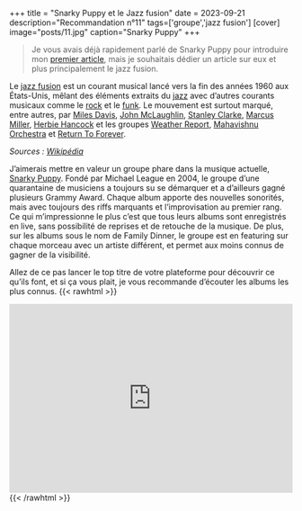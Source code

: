 +++
title = "Snarky Puppy et le Jazz fusion"
date = 2023-09-21
description="Recommandation n°11"
tags=['groupe','jazz fusion']
[cover]
image="posts/11.jpg"
caption="Snarky Puppy"
+++
> Je vous avais déjà rapidement parlé de Snarky Puppy pour introduire mon [premier article](https://jazz.000.pe/posts/1-where-you-wish-you-were), mais je souhaitais dédier un article sur eux et plus principalement le jazz fusion.

Le [jazz fusion](https://fr.wikipedia.org/wiki/Jazz_fusion) est un courant musical lancé vers la fin des années 1960 aux États-Unis, mêlant des éléments extraits du [jazz](https://fr.wikipedia.org/wiki/Jazz) avec d’autres courants musicaux comme le [rock](https://fr.wikipedia.org/wiki/Rock) et le [funk](https://fr.wikipedia.org/wiki/Funk). Le mouvement est surtout marqué, entre autres, par [Miles Davis](https://fr.wikipedia.org/wiki/Miles_Davis "Miles Davis"), [John McLaughlin](https://fr.wikipedia.org/wiki/John_McLaughlin_(musicien) "John McLaughlin (musicien)"), [Stanley Clarke](https://fr.wikipedia.org/wiki/Stanley_Clarke "Stanley Clarke"), [Marcus Miller](https://fr.wikipedia.org/wiki/Marcus_Miller "Marcus Miller"), [Herbie Hancock](https://fr.wikipedia.org/wiki/Herbie_Hancock "Herbie Hancock") et les groupes [Weather Report](https://fr.wikipedia.org/wiki/Weather_Report "Weather Report"), [Mahavishnu Orchestra](https://fr.wikipedia.org/wiki/Mahavishnu_Orchestra "Mahavishnu Orchestra") et [Return To Forever](https://fr.wikipedia.org/wiki/Return_To_Forever).

_Sources : [Wikipédia](https://fr.wikipedia.org/)_

J’aimerais mettre en valeur un groupe phare dans la musique actuelle, [Snarky Puppy](https://fr.wikipedia.org/wiki/Snarky_Puppy). Fondé par Michael League en 2004, le groupe d’une quarantaine de musiciens a toujours su se démarquer et a d’ailleurs gagné plusieurs Grammy Award. Chaque album apporte des nouvelles sonorités, mais avec toujours des riffs marquants et l’improvisation au premier rang. Ce qui m’impressionne le plus c’est que tous leurs albums sont enregistrés en live, sans possibilité de reprises et de retouche de la musique. De plus, sur les albums sous le nom de Family Dinner, le groupe est en featuring sur chaque morceau avec un artiste différent, et permet aux moins connus de gagner de la visibilité.

Allez de ce pas lancer le top titre de votre plateforme pour découvrir ce qu’ils font, et si ça vous plait, je vous recommande d’écouter les albums les plus connus.
{{< rawhtml >}}
<div style="max-width:100%;"><div style="position:relative;padding-bottom:calc(56.25% + 52px);height: 0;"><iframe style="position:absolute;top:0;left:0;" width="100%" height="100%" src="https://odesli.co/embed/?url=https%3A%2F%2Fartist.link%2FSnarkyPuppy&theme=light" frameborder="0" allowfullscreen sandbox="allow-same-origin allow-scripts allow-presentation allow-popups allow-popups-to-escape-sandbox" allow="clipboard-read; clipboard-write"></iframe></div></div>
{{< /rawhtml >}}